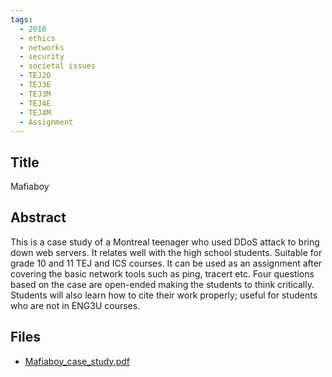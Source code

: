 ```yaml
---
tags:
  - 2018
  - ethics
  - networks
  - security
  - societal issues
  - TEJ2O
  - TEJ3E
  - TEJ3M
  - TEJ4E
  - TEJ4M
  - Assignment
---
```

    
## Title

Mafiaboy

## Abstract

This is a case study of a Montreal teenager who used DDoS attack to bring down web servers. It relates well with the high school students. Suitable for grade 10 and 11 TEJ and ICS courses. It can be used as an assignment after covering the basic network tools such as ping, tracert etc. Four questions based on the case are open-ended making the students to think critically. Students will also learn how to cite their work properly; useful for students who are not in ENG3U courses.

## Files

- [Mafiaboy_case_study.pdf](resources/2018/Raj__Nachimuthu/Mafiaboy_case_study.pdf)
